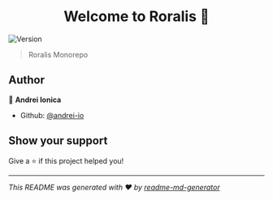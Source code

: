<h1 align="center">Welcome to Roralis 👋</h1>
<p>
  <img alt="Version" src="https://img.shields.io/badge/version-alpha-blue.svg?cacheSeconds=2592000" />
</p>

> Roralis Monorepo

## Author

👤 **Andrei Ionica**

- Github: [@andrei-io](https://github.com/andrei-io)

## Show your support

Give a ⭐️ if this project helped you!

---

_This README was generated with ❤️ by [readme-md-generator](https://github.com/kefranabg/readme-md-generator)_

